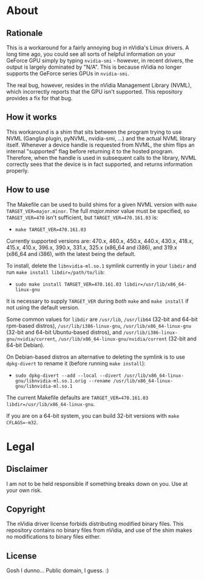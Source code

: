 About
=====

Rationale
---------
This is a workaround for a fairly annoying bug in nVidia's Linux drivers.
A long time ago, you could see all sorts of helpful information on your GeForce GPU simply by typing
`nvidia-smi` - however, in recent drivers, the output is largely dominated by "N/A". This is
because nVidia no longer supports the GeForce series GPUs in `nvidia-smi`.

The real bug, however, resides in the nVidia Management Library (NVML), which incorrectly reports
that the GPU isn't supported. This repository provides a fix for that bug.

How it works
------------
This workaround is a shim that sits between the program trying to use NVML (Ganglia plugin, pyNVML,
nvidia-smi, ...) and the actual NVML library itself. Whenever a device handle is requested from
NVML, the shim flips an internal "supported" flag before returning it to the hosted program.
Therefore, when the handle is used in subsequent calls to the library, NVML correctly sees that
the device is in fact supported, and returns information properly.

How to use
----------
The Makefile can be used to build shims for a given NVML version with `make TARGET_VER=major.minor`.
The full *major.minor* value must be specified, so `TARGET_VER=470` isn't sufficient, but
`TARGET_VER=470.161.03` is:  
  * `make TARGET_VER=470.161.03`  

Currently supported versions are: 470.x, 460.x, 450.x, 440.x, 430.x, 418.x, 415.x, 410.x, 396.x, 
390.x, 331.x, 325.x (x86_64 and i386), and 319.x (x86_64 and i386), with the latest being the 
default.  

To install, delete the `libnvidia-ml.so.1` symlink currently in your `libdir` and run
`make install libdir=/path/to/lib`:  
  * `sudo make install TARGET_VER=470.161.03 libdir=/usr/lib/x86_64-linux-gnu`  

It is necessary to supply `TARGET_VER` during *both* `make` and `make install` if not using the 
default version.  

Some common values for `libdir` are `/usr/lib`, `/usr/lib64` (32-bit and 64-bit rpm-based distros),
`/usr/lib/i386-linux-gnu`, `/usr/lib/x86_64-linux-gnu` (32-bit and 64-bit Ubuntu-based distros), and 
`/usr/lib/i386-linux-gnu/nvidia/current`, `/usr/lib/x86_64-linux-gnu/nvidia/current` 
(32-bit and 64-bit Debian).  

On Debian-based distros an alternative to deleting the symlink is to use `dpkg-divert` to rename it
(before running `make install`):  
  * `sudo dpkg-divert --add --local --divert /usr/lib/x86_64-linux-gnu/libnvidia-ml.so.1.orig --rename
/usr/lib/x86_64-linux-gnu/libnvidia-ml.so.1`  

The current Makefile defaults are `TARGET_VER=470.161.03 libdir=/usr/lib/x86_64-linux-gnu`.  

If you are on a 64-bit system, you can build 32-bit versions with `make CFLAGS=-m32`.  

Legal
=====

Disclaimer
----------
I am not to be held responsible if something breaks down on you. Use at your own risk.

Copyright
---------
The nVidia driver license forbids distributing modified binary files. This repository contains no
binary files from nVidia, and use of the shim makes no modifications to binary files either.

License
-------
Gosh I dunno... Public domain, I guess. :)
